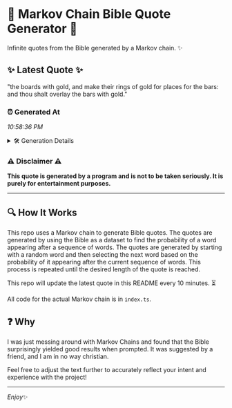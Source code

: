 # 📖 Markov Chain Bible Quote Generator 📖

Infinite quotes from the Bible generated by a Markov chain. ✨

## ✨ Latest Quote ✨
"the boards with gold, and make their rings of gold for places for the bars: and thou shalt overlay the bars with gold."

### ⏰ Generated At
*10:58:36 PM*

<details>
    <summary>🛠️ Generation Details</summary>
    <p>
        <strong>🌱 Seed:</strong> the<br>
        <strong>🔄 Iterations:</strong> 22<br>
        <strong>📜 Context History:</strong><br>[ the ]: boards<br>[ the, boards ]: with<br>[ the, boards, with ]: gold,<br>[ the, boards, with, gold, ]: and<br>[ the, boards, with, gold,, and ]: make<br>[ the, boards, with, gold,, and, make ]: their<br>[ boards, with, gold,, and, make, their ]: rings<br>[ with, gold,, and, make, their, rings ]: of<br>[ gold,, and, make, their, rings, of ]: gold<br>[ and, make, their, rings, of, gold ]: for<br>[ make, their, rings, of, gold, for ]: places<br>[ their, rings, of, gold, for, places ]: for<br>[ rings, of, gold, for, places, for ]: the<br>[ of, gold, for, places, for, the ]: bars:<br>[ gold, for, places, for, the, bars: ]: and<br>[ for, places, for, the, bars:, and ]: thou<br>[ places, for, the, bars:, and, thou ]: shalt<br>[ for, the, bars:, and, thou, shalt ]: overlay<br>[ the, bars:, and, thou, shalt, overlay ]: the<br>[ bars:, and, thou, shalt, overlay, the ]: bars<br>[ and, thou, shalt, overlay, the, bars ]: with<br>[ thou, shalt, overlay, the, bars, with ]: gold.<br>
    </p>
</details>

### ⚠️ Disclaimer ⚠️
**This quote is generated by a program and is not to be taken seriously. It is purely for entertainment purposes.**

---

## 🔍 How It Works

This repo uses a Markov chain to generate Bible quotes. The quotes are generated by using the Bible as a dataset to find the probability of a word appearing after a sequence of words. The quotes are generated by starting with a random word and then selecting the next word based on the probability of it appearing after the current sequence of words. This process is repeated until the desired length of the quote is reached.

This repo will update the latest quote in this README every 10 minutes. ⏳

All code for the actual Markov chain is in `index.ts`.

## ❓ Why

I was just messing around with Markov Chains and found that the Bible surprisingly yielded good results when prompted. 
It was suggested by a friend, and I am in no way christian.

Feel free to adjust the text further to accurately reflect your intent and experience with the project!

---

*Enjoy*✨
